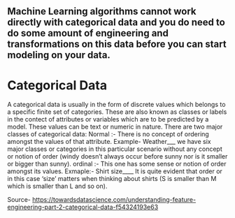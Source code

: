  ## Machine Learning algorithms cannot work directly with categorical data and you do need to do some amount of engineering and transformations on this data before you can start modeling on your data.
 
# Categorical Data
A categorical data is usually in the form of discrete values which belongs to a specific finite set of categories. 
These are also known as classes or labels in the contect of attributes or variables which are to be predicted by a model. 
These values can be text or numeric in nature. There are two major classes of categorical data:
Normal :-
There is no concept of ordering amongst the values of that attribute.
Example- Weather___ we have six major classes or categories in this particular scenario without any concept or notion of order (windy doesn’t always occur before sunny nor is it smaller or bigger than sunny).
ordinal :- 
This one has some sense or notion of order amongst its values. 
Exmaple:- Shirt size____ It is quite evident that order or in this case ‘size’ matters when thinking about shirts (S is smaller than M which is smaller than L and so on).




Source- 
https://towardsdatascience.com/understanding-feature-engineering-part-2-categorical-data-f54324193e63